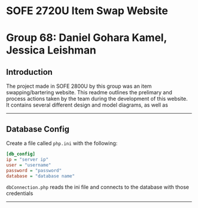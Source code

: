 # SOFE 2720U Item Swap Website
# Group 68: Daniel Gohara Kamel, Jessica Leishman

## Introduction
The project made in SOFE 2800U by this group was an item swapping/bartering website. This readme outlines the prelimary and process actions taken by the team during the development of this website. It contains several different design and model diagrams, as well as

---
## Database Config

Create a file called `php.ini` with the following:

```ini
[db_config]
ip = "server ip"
user = "username"
password = "password"
database = "database name"

```

`dbConnection.php` reads the ini file and connects to the database with those credentials

---

